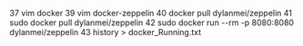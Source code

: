    37  vim docker
   39  vim docker-zeppelin
   40  docker pull dylanmei/zeppelin
   41  sudo docker pull dylanmei/zeppelin
   42  sudo docker run --rm -p 8080:8080 dylanmei/zeppelin
   43  history > docker_Running.txt
